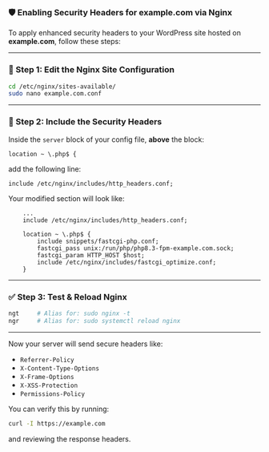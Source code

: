 ### 🛡️ Enabling Security Headers for example.com via Nginx

To apply enhanced security headers to your WordPress site hosted on **example.com**, follow these steps:

---

### 🧭 Step 1: Edit the Nginx Site Configuration

```bash
cd /etc/nginx/sites-available/
sudo nano example.com.conf
```

---

### 🔧 Step 2: Include the Security Headers

Inside the `server` block of your config file, **above** the block:

```nginx
location ~ \.php$ {
```

add the following line:

```nginx
include /etc/nginx/includes/http_headers.conf;
```

Your modified section will look like:

```nginx
    ...
    include /etc/nginx/includes/http_headers.conf;

    location ~ \.php$ {
        include snippets/fastcgi-php.conf;
        fastcgi_pass unix:/run/php/php8.3-fpm-example.com.sock;
        fastcgi_param HTTP_HOST $host;
        include /etc/nginx/includes/fastcgi_optimize.conf;
    }
```

---

### ✅ Step 3: Test & Reload Nginx

```bash
ngt     # Alias for: sudo nginx -t
ngr     # Alias for: sudo systemctl reload nginx
```

---

Now your server will send secure headers like:

* `Referrer-Policy`
* `X-Content-Type-Options`
* `X-Frame-Options`
* `X-XSS-Protection`
* `Permissions-Policy`

You can verify this by running:

```bash
curl -I https://example.com
```

and reviewing the response headers.
